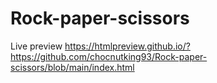 # Rock-paper-scissors
<!-- First Javascript Program app

At first I tried using buttons as the option for rock, paper, and scissors due to seeing everyone's code
being a click button option. This lead to me being more confused and frustrated due to not understanding
the syntax and logic behind each button choice and function. 

I ended up discarding this button choice idea and decided to use the prompt command instead. I've come to a 
better understanding of arrays, string, and if/else statements. -->

Live preview
https://htmlpreview.github.io/?https://github.com/chocnutking93/Rock-paper-scissors/blob/main/index.html
